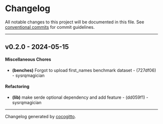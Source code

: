 # Changelog
All notable changes to this project will be documented in this file. See [conventional commits](https://www.conventionalcommits.org/) for commit guidelines.

- - -
## v0.2.0 - 2024-05-15
#### Miscellaneous Chores
- **(benches)** Forgot to upload first_names benchmark dataset - (727df06) - sysrqmagician
#### Refactoring
- **(lib)** make serde optional dependency and add feature - (dd059f1) - sysrqmagician

- - -

Changelog generated by [cocogitto](https://github.com/cocogitto/cocogitto).
